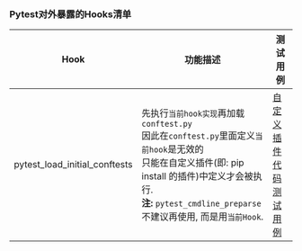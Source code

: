 ### Pytest对外暴露的Hooks清单  

|Hook|功能描述|测试用例|
|---|---|---|
|pytest_load_initial_conftests|先执行`当前hook实现`再加载`conftest.py` <br/> 因此在`conftest.py`里面定义`当前hook`是无效的 <br/> 只能在自定义插件(即: pip install 的插件)中定义才会被执行.<br/> **注:** `pytest_cmdline_preparse`不建议再使用, 而是用`当前Hook`.|[自定义插件代码](./hooks/pytest-loadinitialconftests) <br/> [测试用例](./hooks/pytest-loadinitialconftests/testing)|